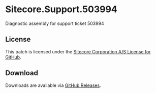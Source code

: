 # Sitecore.Support.503994
Diagnostic assembly for support ticket 503994

## License  
This patch is licensed under the [Sitecore Corporation A/S License for GitHub](https://github.com/sitecoresupport/Sitecore.Support.503994/blob/master/LICENSE).  

## Download  
Downloads are available via [GitHub Releases](https://github.com/sitecoresupport/Sitecore.Support.503994/releases).  
